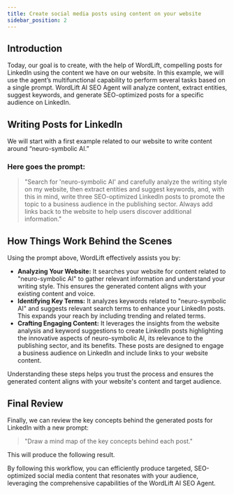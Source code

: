 ```yaml
---
title: Create social media posts using content on your website
sidebar_position: 2
---
```


## Introduction

Today, our goal is to create, with the help of WordLift, compelling posts for LinkedIn using the content we have on our website. In this example, we will use the agent’s multifunctional capability to perform several tasks based on a single prompt. WordLift AI SEO Agent will analyze content, extract entities, suggest keywords, and generate SEO-optimized posts for a specific audience on LinkedIn.

## Writing Posts for LinkedIn

We will start with a first example related to our website to write content around “neuro-symbolic AI.”

### Here goes the prompt:

> "Search for 'neuro-symbolic AI' and carefully analyze the writing style on my website, then extract entities and suggest keywords, and, with this in mind, write three SEO-optimized LinkedIn posts to promote the topic to a business audience in the publishing sector. Always add links back to the website to help users discover additional information."

## How Things Work Behind the Scenes

Using the prompt above, WordLift effectively assists you by:

- **Analyzing Your Website:** It searches your website for content related to "neuro-symbolic AI" to gather relevant information and understand your writing style. This ensures the generated content aligns with your existing content and voice.
- **Identifying Key Terms:** It analyzes keywords related to "neuro-symbolic AI" and suggests relevant search terms to enhance your LinkedIn posts. This expands your reach by including trending and related terms.
- **Crafting Engaging Content:** It leverages the insights from the website analysis and keyword suggestions to create LinkedIn posts highlighting the innovative aspects of neuro-symbolic AI, its relevance to the publishing sector, and its benefits. These posts are designed to engage a business audience on LinkedIn and include links to your website content.

Understanding these steps helps you trust the process and ensures the generated content aligns with your website's content and target audience.

## Final Review

Finally, we can review the key concepts behind the generated posts for LinkedIn with a new prompt:

> "Draw a mind map of the key concepts behind each post."

This will produce the following result.

By following this workflow, you can efficiently produce targeted, SEO-optimized social media content that resonates with your audience, leveraging the comprehensive capabilities of the WordLift AI SEO Agent.